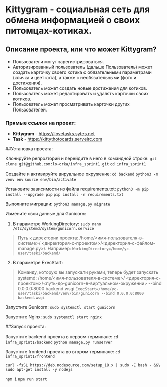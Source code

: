 # Kittygram - социальная сеть для обмена информацией о своих питомцах-котиках.
## Описание проекта, или что может Kittygram?
- Пользователи могут зарегистрироваться.
- Авторизированный пользователь (дальше Пользователь) может создать карточку своего котика с обязательными параметрами (кличка и цвет кота), а также с необязательными (фото и достижения).
- Пользователь может создать новые достижения для котиков.
- Пользователь может редактировать и удалять карточки своих котиков.
- Пользователь может просматривать карточки других Пользователей.

### Прямые ссылки на проект:
- **Kittygram** - https://ilovetasks.sytes.net
- **Task** - https://kittythotocards.serveirc.com

##Установка проекта:

Клонируйте репрозторий и перейдите в него в командной строке:
`git clone git@github.com:lo-orka/infra_sprint1.git`
`cd infra_sprint1`

Создайте и активируйте вируальное окружение:
`cd backend`
`python3 -m venv env`
`source env/bin/activate`

Установите зависимости из файла requirements.txt:
`python3 -m pip install --upgrade pip`
`pip install -r requirements.txt`

Выполните миграции:
`python3 manage.py migrate`

Измените свои данные для Gunicorn:
1. В параметре WorkingDirectory:
`sudo nano /etc/systemd/system/gunicorn.service`
> Путь к директории проекта:
> /home/<имя-пользователя-в-системе>/
> <директория-с-проектом>/<директория-с-файлом-manage.py>/.
> Например:
`WorkingDirectory=/home/yc-user/taski/backend/`
2. В параметре ExecStart:
> Команду, которую вы запускали руками, теперь будет запускать systemd:
> /home/<имя-пользователя-в-системе>/
> <директория-с-проектом>/<путь-до-gunicorn-в-виртуальном-окружении> --bind 0.0.0.0:8000 backend.wsgi
`ExecStart=/home/yc-user/taski/backend/venv/bin/gunicorn --bind 0.0.0.0:8000 backend.wsgi`

Запустите Gunicorn:
`sudo systemctl start gunicorn`

Запустите Nginx:
`sudo systemctl start nginx`

##Запуск проекта:

Запустите backend проекта в первом терминале:
`cd infra_sprint1/backend`
`python manage.py runserver`

Запустите frontend проекта во втором терминале:
`cd infra_sprint1/frontend`
```
curl -fsSL https://deb.nodesource.com/setup_18.x | sudo -E bash - &&\
sudo apt-get install -y nodejs
```
`npm i`
`npm run start`
